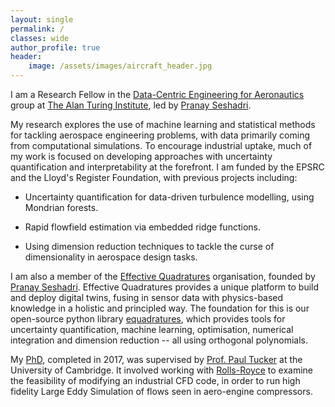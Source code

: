 ```yaml
---
layout: single
permalink: /
classes: wide
author_profile: true
header:
    image: /assets/images/aircraft_header.jpg
---
```


I am a Research Fellow in the [Data-Centric Engineering for Aeronautics](https://www.turing.ac.uk/research/research-projects/digital-twins-aeronautics) group at [The Alan Turing Institute](https://www.turing.ac.uk/), led by [Pranay Seshadri](https://www.psesh.com/).

My research explores the use of machine learning and statistical methods for tackling aerospace engineering problems, with data primarily coming from computational simulations. To encourage industrial uptake, much of my work is focused on developing approaches with uncertainty quantification and interpretability at the forefront. I am funded by the EPSRC and the Lloyd's Register Foundation, with previous projects including:

- Uncertainty quantification for data-driven turbulence modelling, using Mondrian forests.

- Rapid flowfield estimation via embedded ridge functions.

- Using dimension reduction techniques to tackle the curse of dimensionality in aerospace design tasks.

I am also a member of the [Effective Quadratures](https://www.effective-quadratures.org/) organisation, founded by [Pranay Seshadri](https://www.psesh.com/). Effective Quadratures provides a unique platform to build and deploy digital twins, fusing in sensor data with physics-based knowledge in a holistic and principled way. The foundation for this is our open-source python library [equadratures](https://github.com/Effective-Quadratures/Effective-Quadratures), which provides tools for uncertainty quantification, machine learning, optimisation, numerical integration and dimension reduction -- all using orthogonal polynomials.

My [PhD](https://www.repository.cam.ac.uk/handle/1810/270030), completed in 2017, was supervised by [Prof. Paul Tucker](https://www.murrayedwards.cam.ac.uk/fellows/professor-paul-g-tucker) at the University of Cambridge. It involved working with [Rolls-Royce](https://www.rolls-royce.com/products-and-services/civil-aerospace.aspx) to examine the feasibility of modifying an industrial CFD code, in order to run high fidelity Large Eddy Simulation of flows seen in aero-engine compressors. 
